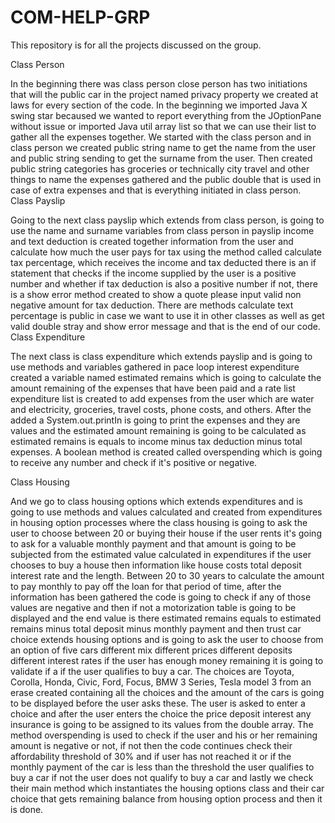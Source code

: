 # COM-HELP-GRP
This repository is for all the projects discussed on the group.

Class Person

In the beginning there was class person close person has two initiations that will the public car in the project named privacy property we created at laws for every section of the code. In the beginning we imported Java X swing star becaused we wanted to report everything from the JOptionPane without issue or imported Java util array list so that we can use their  list to gather all the expenses together. We started with the class person and in class person we created public string name to get the name from the user and public string sending to get the surname from the user. Then created public string categories has groceries or technically city travel  and other things to name the expenses gathered and the public double that is used in case of extra expenses and that is everything initiated in class person.
Class Payslip

 Going to the next class payslip which extends from class person, is going to use the name and surname variables from class person  in payslip income and text deduction is created together information from the user and calculate how much the user pays for tax using the method called calculate tax percentage, which receives the income and tax deducted there is an if statement that checks if the income supplied by the user is a positive number and whether if tax deduction is also a positive number if not, there is a show error method created to show a quote please input valid non negative amount for tax deduction. There are methods calculate text percentage is public in case we want to use it in other classes as well as get valid double stray and show error message and that is the end of our code.
Class Expenditure

 The next class is class expenditure which extends payslip and is going to use methods and variables gathered in pace loop interest expenditure created a variable named estimated remains which is going to calculate the amount remaining of the expenses that have been paid and a rate list expenditure list is created to add expenses from the user which are water and electricity, groceries, travel costs, phone costs, and others.
 After the added a System.out.printIn is going to print the expenses and they are values and the estimated amount remaining is going to be calculated as estimated remains is equals to income minus  tax deduction minus total expenses. A boolean method is created called overspending which is going to receive any number and check if it's positive or negative.

Class Housing

 And we go to class housing options which extends expenditures and is going to use methods and values calculated and created from expenditures in housing option processes where the class housing is going to ask the user to choose between 20 or buying their house if the user rents it's going to ask for a valuable monthly payment and that amount is going to be subjected from the estimated value calculated in expenditures if the user chooses to buy a house then information like house costs total deposit interest rate and the length.
 Between 20 to 30 years to calculate the amount to pay monthly to pay off the loan for that period of time, after the information has been gathered the code is going to check if any of those values are negative and then if not a motorization table is going to be displayed and the end value is there estimated remains equals to estimated remains minus total deposit minus monthly payment and then trust car choice extends housing options and is going to ask the user to choose from an option of five cars different mix different prices different deposits different interest rates if the user has enough money remaining it is going to validate if a if the user qualifies to buy a car.
 The choices are Toyota, Corolla, Honda, Civic, Ford, Focus, BMW 3 Series, Tesla model 3 from an erase created containing all the choices and the amount of the cars is going to be displayed before the user asks these. The user is asked to enter a choice and after the user enters the choice the price deposit interest any insurance is going to be assigned to its values from the double array. The method overspending is used to check if the user and his or her remaining amount is negative or not, if not then the code continues check their affordability threshold of 30% and if user has not reached it or if the monthly payment of the car is less than the threshold the user qualifies to buy a car if not the user does not qualify to buy a car and lastly we check their main method which instantiates the housing options class and their car choice that gets remaining balance from housing option process and then it is done.
